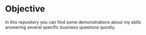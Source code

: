 # Objective
In this repository you can find some demonstrations about my skills answering several specific business questions quickly. 
